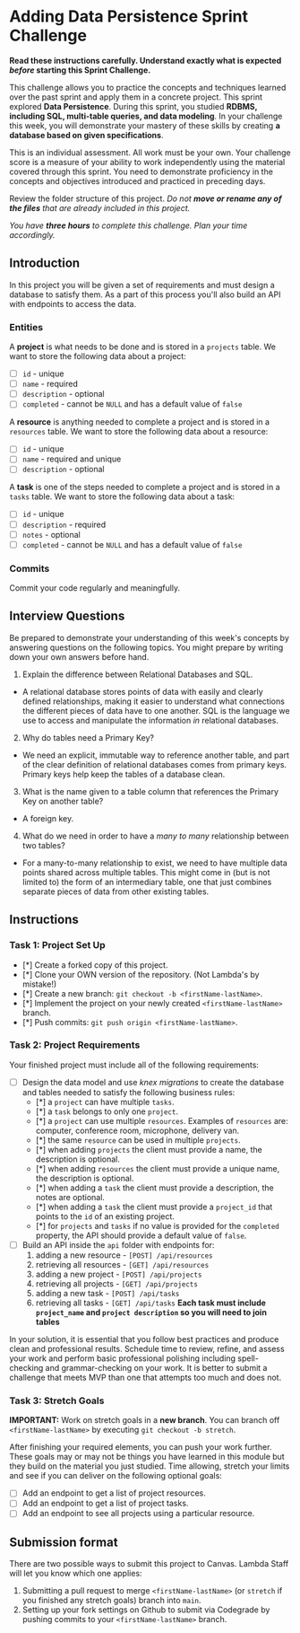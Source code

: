 # Adding Data Persistence Sprint Challenge

**Read these instructions carefully. Understand exactly what is expected _before_ starting this Sprint Challenge.**

This challenge allows you to practice the concepts and techniques learned over the past sprint and apply them in a concrete project. This sprint explored **Data Persistence**. During this sprint, you studied **RDBMS, including SQL, multi-table queries, and data modeling**. In your challenge this week, you will demonstrate your mastery of these skills by creating **a database based on given specifications**.

This is an individual assessment. All work must be your own. Your challenge score is a measure of your ability to work independently using the material covered through this sprint. You need to demonstrate proficiency in the concepts and objectives introduced and practiced in preceding days.

Review the folder structure of this project. _Do not **move or rename any of the files** that are already included in this project._

_You have **three hours** to complete this challenge. Plan your time accordingly._

## Introduction

In this project you will be given a set of requirements and must design a database to satisfy them. As a part of this process you'll also build an API with endpoints to access the data.

### Entities

A **project** is what needs to be done and is stored in a `projects` table. We want to store the following data about a project:

- [ ] `id` - unique
- [ ] `name` - required
- [ ] `description` - optional
- [ ] `completed` - cannot be `NULL` and has a default value of `false`

A **resource** is anything needed to complete a project and is stored in a `resources` table. We want to store the following data about a resource:

- [ ] `id` - unique
- [ ] `name` - required and unique
- [ ] `description` - optional

A **task** is one of the steps needed to complete a project and is stored in a `tasks` table. We want to store the following data about a task:

- [ ] `id` - unique
- [ ] `description` - required
- [ ] `notes` - optional
- [ ] `completed` - cannot be `NULL` and has a default value of `false`

### Commits

Commit your code regularly and meaningfully.

## Interview Questions

Be prepared to demonstrate your understanding of this week's concepts by answering questions on the following topics. You might prepare by writing down your own answers before hand.

1. Explain the difference between Relational Databases and SQL.
- A relational database stores points of data with easily and clearly defined relationships, making it easier to understand what connections the different pieces of data have to one another. SQL is the language we use to access and manipulate the information *in* relational databases. 
2. Why do tables need a Primary Key?
- We need an explicit, immutable way to reference another table, and part of the clear definition of relational databases comes from primary keys. Primary keys help keep the tables of a database clean. 
3. What is the name given to a table column that references the Primary Key on another table?
- A foreign key. 
4. What do we need in order to have a _many to many_ relationship between two tables?
- For a many-to-many relationship to exist, we need to have multiple data points shared across multiple tables. This might come in (but is not limited to) the form of an intermediary table, one that just combines separate pieces of data from other existing tables. 

## Instructions

### Task 1: Project Set Up

- [*] Create a forked copy of this project.
- [*] Clone your OWN version of the repository. (Not Lambda's by mistake!)
- [*] Create a new branch: `git checkout -b <firstName-lastName>`.
- [*] Implement the project on your newly created `<firstName-lastName>` branch.
- [*] Push commits: `git push origin <firstName-lastName>`.

### Task 2: Project Requirements

Your finished project must include all of the following requirements:

- [ ] Design the data model and use _knex migrations_ to create the database and tables needed to satisfy the following business rules:
  - [*] a `project` can have multiple `tasks`.
  - [*] a `task` belongs to only one `project`.
  - [*] a `project` can use multiple `resources`. Examples of `resources` are: computer, conference room, microphone, delivery van.
  - [*] the same `resource` can be used in multiple `projects`.
  - [*] when adding `projects` the client must provide a name, the description is optional.
  - [*] when adding `resources` the client must provide a unique name, the description is optional.
  - [*] when adding a `task` the client must provide a description, the notes are optional.
  - [*] when adding a `task` the client must provide a `project_id` that points to the `id` of an existing project.
  - [*] for `projects` and `tasks` if no value is provided for the `completed` property, the API should provide a default value of `false`.
- [ ] Build an API inside the `api` folder with endpoints for:
  1. adding a new resource - `[POST] /api/resources`
  2. retrieving all resources - `[GET] /api/resources`
  3. adding a new project - `[POST] /api/projects`
  4. retrieving all projects - `[GET] /api/projects`
  5. adding a new task - `[POST] /api/tasks`
  6. retrieving all tasks - `[GET] /api/tasks` **Each task must include `project_name` and `project description` so you will need to join tables**

In your solution, it is essential that you follow best practices and produce clean and professional results. Schedule time to review, refine, and assess your work and perform basic professional polishing including spell-checking and grammar-checking on your work. It is better to submit a challenge that meets MVP than one that attempts too much and does not.

### Task 3: Stretch Goals

**IMPORTANT:** Work on stretch goals in a **new branch**. You can branch off `<firstName-lastName>` by executing `git checkout -b stretch`.

After finishing your required elements, you can push your work further. These goals may or may not be things you have learned in this module but they build on the material you just studied. Time allowing, stretch your limits and see if you can deliver on the following optional goals:

- [ ] Add an endpoint to get a list of project resources.
- [ ] Add an endpoint to get a list of project tasks.
- [ ] Add an endpoint to see all projects using a particular resource.

## Submission format

There are two possible ways to submit this project to Canvas. Lambda Staff will let you know which one applies:

1. Submitting a pull request to merge `<firstName-lastName>` (or `stretch` if you finished any stretch goals) branch into `main`.
2. Setting up your fork settings on Github to submit via Codegrade by pushing commits to your `<firstName-lastName>` branch.
